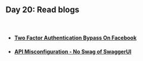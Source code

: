 <h2>Day 20: Read blogs</h2>

</br>

#### [<ul><li>Two Factor Authentication Bypass On Facebook</li></ul>](https://medium.com/pentesternepal/two-factor-authentication-bypass-on-facebook-3f4ac3ea139c)

#### [<ul><li>API Misconfiguration - No Swag of SwaggerUI</li></ul>](https://shahjerry33.medium.com/api-misconfiguration-no-swag-of-swaggerui-9b43135346be)
